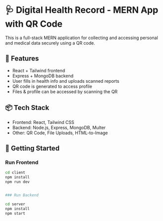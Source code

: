 # 🩺 Digital Health Record - MERN App with QR Code

This is a full-stack MERN application for collecting and accessing personal and medical data securely using a QR code.

## 🔧 Features
- React + Tailwind frontend
- Express + MongoDB backend
- User fills in health info and uploads scanned reports
- QR code is generated to access profile
- Files & profile can be accessed by scanning the QR

## 📦 Tech Stack
- Frontend: React, Tailwind CSS
- Backend: Node.js, Express, MongoDB, Multer
- Other: QR Code, File Uploads, HTML-to-Image

## 🚀 Getting Started

### Run Frontend
```bash
cd client
npm install
npm run dev


### Run Backend

cd server
npm install
npm start